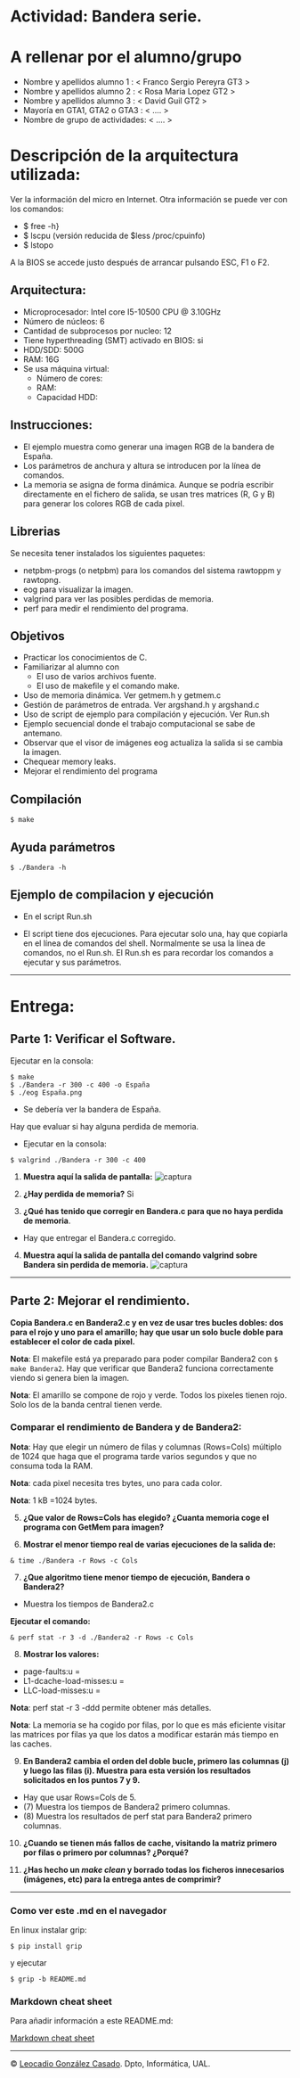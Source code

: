 # Actividad: Bandera serie.

# A rellenar por el alumno/grupo
 * Nombre y apellidos alumno 1   : < Franco Sergio Pereyra GT3 >
 * Nombre y apellidos alumno 2   : < Rosa Maria Lopez GT2 >
 * Nombre y apellidos alumno 3   : < David Guil GT2 >
 * Mayoría en GTA1, GTA2 o GTA3  : < .... >
 * Nombre de grupo de actividades: < .... >


# Descripción de la arquitectura utilizada:
Ver la información del micro en Internet. Otra información se puede ver con los comandos:
  * $ free -h}
  * $ lscpu  (versión reducida de $less /proc/cpuinfo)
  * $ lstopo

A la BIOS se accede justo después de arrancar pulsando ESC, F1 o F2.

## Arquitectura: 
  * Microprocesador: Intel core I5-10500 CPU @ 3.10GHz
  * Número de núcleos: 6
  * Cantidad de subprocesos por nucleo: 12
  * Tiene hyperthreading (SMT) activado en BIOS: si
  * HDD/SDD: 500G
  * RAM: 16G
  * Se usa máquina virtual:
    - Número de cores:
    - RAM: 
    - Capacidad HDD: 

## Instrucciones:
 * El ejemplo muestra como generar una imagen RGB de la bandera de España.
 * Los parámetros de anchura y altura se introducen por la línea de comandos.
 * La memoria se asigna de forma dinámica. Aunque se podría escribir directamente en el fichero de salida, se usan tres matrices (R, G y B) para generar los colores RGB de cada pixel.

## Librerias
Se necesita tener instalados los siguientes paquetes:
 * netpbm-progs (o netpbm) para los comandos del sistema rawtoppm y rawtopng.
 * eog para visualizar la imagen.
 * valgrind para ver las posibles perdidas de memoria.
 * perf para medir el rendimiento del programa.

## Objetivos
 * Practicar los conocimientos de C.
 * Familiarizar al alumno con 
    - El uso de varios archivos fuente. 
    - El uso de makefile y el comando make.
  * Uso de memoria dinámica. Ver getmem.h y getmem.c
  * Gestión de parámetros de entrada. Ver argshand.h y argshand.c
  * Uso de script de ejemplo para compilación y ejecución. Ver Run.sh
  * Ejemplo secuencial donde el trabajo computacional se sabe de antemano.
  * Observar que el visor de imágenes eog actualiza la salida si se cambia la imagen.
  * Chequear memory leaks.
  * Mejorar el rendimiento del programa

## Compilación

```console 
$ make 
```

## Ayuda parámetros 
```console
$ ./Bandera -h
```

## Ejemplo de compilacion y ejecución
 * En el script Run.sh

 * El script tiene dos ejecuciones. Para ejecutar solo una, hay que copiarla en el línea de comandos del shell. Normalmente se usa la línea de comandos, no el Run.sh. El Run.sh es para recordar los comandos a ejecutar y sus parámetros.

- - - 

# Entrega: 

## Parte 1: Verificar el Software.

Ejecutar en la consola:
```console 
$ make 
$ ./Bandera -r 300 -c 400 -o España
$ ./eog España.png
```
* Se debería ver la bandera de España.

Hay que evaluar si hay alguna perdida de memoria. 
* Ejecutar en la consola:
```console 
$ valgrind ./Bandera -r 300 -c 400
```
1. **Muestra aquí la salida de pantalla:**
![captura](img/captura.png)

2. **¿Hay perdida de memoria?**
	Si
	
3. **¿Qué has tenido que corregir en Bandera.c para que no haya perdida de memoria**. 
* Hay que entregar el Bandera.c corregido. 

4. **Muestra aquí la salida de pantalla del comando valgrind sobre Bandera sin perdida de memoria.**
![captura](img/captura2.png)
- - - 
## Parte 2: Mejorar el rendimiento.

**Copia Bandera.c en Bandera2.c y en vez de usar tres bucles dobles: dos para el rojo y uno para el amarillo; hay que usar un solo bucle doble para establecer el color de cada pixel.** 

**Nota**: El makefile está ya preparado para poder compilar  Bandera2 con `$ make Bandera2`. Hay que verificar que Bandera2 funciona correctamente viendo si genera bien la imagen. 

**Nota**: El amarillo se compone de rojo y verde. Todos los pixeles tienen rojo. Solo los de la banda central tienen verde.

### Comparar el rendimiento de Bandera y de Bandera2:

**Nota**: Hay que elegir un número de filas y columnas (Rows=Cols) múltiplo de 1024 que haga que el programa tarde varios segundos y que no consuma toda la RAM.

**Nota**: cada pixel necesita tres bytes, uno para cada color.

**Nota**: 1 kB =1024 bytes.

5. **¿Que valor de Rows=Cols has elegido? ¿Cuanta memoria coge el programa con GetMem para imagen?** 

6. **Mostrar el menor tiempo real de varias ejecuciones de la salida de:**
```console 
& time ./Bandera -r Rows -c Cols
```

7. **¿Que algoritmo tiene menor tiempo de ejecución, Bandera o Bandera2?**
* Muestra los tiempos de Bandera2.c

**Ejecutar el comando:**
```console 
& perf stat -r 3 -d ./Bandera2 -r Rows -c Cols
```

8. **Mostrar los valores:** 
 * page-faults:u = 
 * L1-dcache-load-misses:u =
 * LLC-load-misses:u =

**Nota**: perf stat -r 3 -ddd permite obtener más detalles.

**Nota**: La memoria se ha cogido por filas, por lo que es más eficiente visitar las matrices por filas ya que los datos a modificar estarán más tiempo en las caches. 

9. **En Bandera2 cambia el orden del doble bucle, primero las columnas (j) y luego las filas (i). Muestra para esta versión los resultados solicitados en los puntos 7 y 9.**
 * Hay que usar Rows=Cols de 5.
 * (7) Muestra los tiempos de Bandera2 primero columnas.
 * (8) Muestra los resultados de perf stat para Bandera2 primero columnas.

10. **¿Cuando se tienen más fallos de cache, visitando la matriz primero por filas o primero por columnas? ¿Porqué?** 

11. **¿Has hecho un *make clean* y borrado todas los ficheros innecesarios (imágenes, etc) para la entrega antes de comprimir?**

- - - 
### Como ver este .md en el navegador
En linux instalar grip:

```console 
$ pip install grip 
```

y ejecutar
```console
$ grip -b README.md
```

### Markdown cheat sheet

Para añadir información a este README.md:

[Markdown cheat sheet](https://www.markdownguide.org/cheat-sheet/)

- - -

&copy; [Leocadio González Casado](https://sites.google.com/ual.es/leo). Dpto, Informática, UAL.
